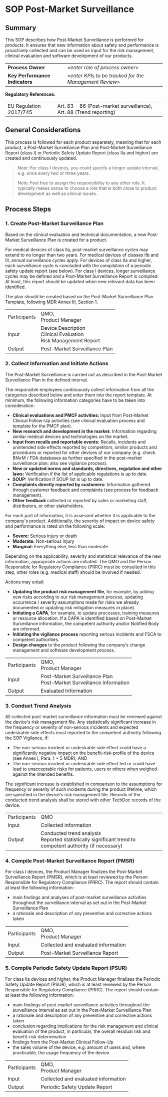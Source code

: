# SOP Post-Market Surveillance

## Summary

This SOP describes how Post-Market Surveillance is performed for products. It ensures that new information
about safety and performance is proactively collected and can be used as input for the risk management,
clinical evaluation and software development of our products.

|                                |                                                          |
|--------------------------------|----------------------------------------------------------|
| **Process Owner**              | *\<enter role of process owner\>*                        |
| **Key Performance Indicators** | *\<enter KPIs to be tracked for the Management Review\>* |

**Regulatory References:**

|  |  |
| --- | --- |
| EU Regulation 2017/745 | Art. 83 - 86 (Post-market surveillance), Art. 88 (Trend reporting) |

## General Considerations

This process is followed for each product separately, meaning that for each product, a Post-Market
Surveillance Plan and Post-Market Surveillance Report (class I) or Periodic Safety Update Report (class IIa
and higher) are created and continuously updated.

> Note: For class I devices, you could specify a longer update interval, e.g. once every two or three years.
>
> Note: Feel free to assign the responsibility to any other role. It typically makes sense to choose a role
> that is both close to product development as well as clinical issues.


## Process Steps

### 1. Create Post-Market Surveillance Plan

Based on the clinical evaluation and technical documentation, a new Post-Market Surveillance Plan is created
for a product.

For medical devices of class IIa, post-market surveillance cycles may extend to no longer than two years. For
medical devices of classes IIb and III, annual surveillance cycles apply. For devices of class IIa and higher,
each surveillance cycle is concluded with the compilation of a periodic safety update report (see below). For
class I devices, longer surveillance cycles may be defined and a Post-Market Surveillance Report is
compiled. At least, this report should be updated when new relevant data has been identified.

The plan should be created based on the Post-Market Surveillance Plan Template, following MDR Annex III,
Section 1.

|  |  |
| --- | --- |
| Participants | QMO,<br>Product Manager |
| Input | Device Description<br>Clinical Evaluation<br>Risk Management Report |
| Output | Post-Market Surveillance Plan |

### 2\. Collect Information and Initiate Actions

The Post-Market Surveillance is carried out as described in the Post-Market Surveillance Plan in the defined interval.

The responsible employees continuously collect information from all the categories described below and enter them into the report template.
At minimum, the following information categories have to be taken into consideration:

* **Clinical evaluations and PMCF activities:** Input from Post-Market Clinical Follow-Up activities (see
  clinical evaluation process and template for the PMCF plan).
* **New research and development in the market:** Information regarding similar medical devices and
  technologies on the market.
* **Input from recalls and reportable events:** Recalls, incidents and unintended side effects reported by
  competitors, similar products and procedures or reported for other devices of our company (e.g. check BfArM
  / FDA databases as further specified in the post-market surveillance plan; also see vigilance process).
* **New or updated norms and standards, directives, regulation and other laws:** Verification if the list of
  applicable regulations is up to date.
* **SOUP:** Verification if SOUP list is up to date.
* **Complaints directly reported by customers:** Information gathered through customer feedback and
  complaints (see process for feedback management).
* **Other feedback** collected or reported by sales or marketing staff, distributors, or other stakeholders.

For each part of information, it is assessed whether it is applicable to the company's product. Additionally,
the severity of impact on device safety and performance is rated on the following scale:

* **Severe:** Serious injury or death
* **Moderate:** Non-serious injury
* **Marginal:** Everything else, less than moderate

Depending on the applicability, severity and statistical relevance of the new information, appropriate actions are initiated. The QMO and the Person Responsible for Regulatory Compliance (PRRC) must be consulted in this step, other roles (e.g. medical staff) should be involved if needed.

Actions may entail:

* **Updating the product risk management file**, for example, by adding new risks according to our risk
  management process, updating occurrence / severity assumptions made for risks we already documented or
  updating risk mitigation measures in place).
* **Initiating a CAPA**, for example, to update processes, training measures or resource allocation. If a CAPA
  is identified based on Post-Market Surceillance information, the competent authority and/or Notified Body
  are informed.
* **Initiating the vigilance process** reporting serious incidents and FSCA to competent authorities.
* **Design changes** to the product following the company’s change management and software development
  process.

|  |  |
| --- | --- |
| Participants | QMO,<br>Product Manager |
| Input | Post-Market Surveillance Plan<br>Post-Market Surveillance Information |
| Output | Evaluated Information |

### 3\. Conduct Trend Analysis

All collected post-market surveillance information must be reviewed against the device's risk management file. Any statistically significant increase in the frequency or severity of non-serious incidents and expected undesirable side effects must reported to the competent authority following the SOP Vigilance, if:

* The non-serious incident or undesirable side effect could have a significantly negative impact on the benefit-risk-profile of the device (see Annex I, Para. 1 + 5 MDR); AND
* The non-serious incident or undesirable side effect led or could have lead to unacceptable risks for patients, users or others when weighed against the intended benefits.

The significant increase is established in comparison to the assumptions for frequency or severity of such incidents during the product lifetime, which are specified in the device's risk management file. Records of the conducted trend analysis shall be stored with other TechDoc records of the device.

|  |  |
| --- | --- |
| Participants | QMO |
| Input | Collected information |
| Output | Conducted trend analysis<br>Reported statistically significant trend to competent authority (if necessary) |

### 4. Compile Post-Market Surveillance Report (PMSR)

For class I devices, the Product Manager finalizes the Post-Market Surveillance Report (PMSR), which is at
least reviewed by the Person Responsible for Regulatory Compliance (PRRC). The report should contain at least
the following information:

* main findings and analyses of post-market surveillance activities throughout the surveillance interval as
  set out in the Post-Market Surveillance Plan
* a rationale and description of any preventive and corrective actions taken

|  |  |
| --- | --- |
| Participants | QMO,<br>Product Manager |
| Input | Collected and evaluated information |
| Output | Post-Market Surveillance Report |

### 5. Compile Periodic Safety Update Report (PSUR)

For class IIa devices and higher, the Product Manager finalizes the Periodic Safety Update Report (PSUR),
which is at least reviewed by the Person Responsible for Regulatory Compliance (PRRC). The report should
contain at least the following information:

* main findings of post-market surveillance activities throughout the surveillance interval as set out in the
  Post-Market Surveillance Plan
* a rationale and description of any preventive and corrective actions taken
* conclusion regarding implications for the risk management and clinical evaluation of the product, in
  particular, the overall residual risk and benefit-risk determination
* findings from the Post-Market Clinical Follow-Up
* the sales volume of the device, e.g. amount of users and, where practicable, the usage frequency of the
  device.

|  |  |
| --- | --- |
| Participants | QMO,<br>Product Manager |
| Input | Collected and evaluated information |
| Output | Periodic Safety Update Report |
